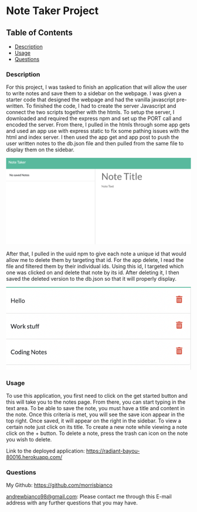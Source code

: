 # Note Taker Project

## Table of Contents
            
- [Description](#Description)
- [Usage](#Usage)
- [Questions](#Questions)

### Description
For this project, I was tasked to finish an application that will allow the user to write notes and save them to a sidebar on the webpage. I was given a starter code that designed the webpage and had the vanilla javascript pre-written. To finished the code, I had to create the server Javascript and connect the two scripts together with the htmls. To setup the server, I downloaded and required the express npm and set up the PORT call and encoded the server. From there, I pulled in the htmls through some app gets and used an app use with express static to fix some pathing issues with the html and index server. I then used the app get and app post to push the user written notes to the db.json file and then pulled from the same file to display them on the sidebar.

<img src="./images/notes.png"/>

After that, I pulled in the uuid npm to give each note a unique id that would allow me to delete them by targeting that id. For the app delete, I read the file and filtered them by their individual ids. Using this id, I targeted which one was clicked on and delete that note by its id. After deleting it, I then saved the deleted version to the db.json so that it will properly display.

<img src="./images/delete.png"/>

### Usage
To use this application, you first need to click on the get started button and this will take you to the notes page. From there, you can start typing in the text area. To be able to save the note, you must have a title and content in the note. Once this criteria is met, you will see the save icon appear in the top right. Once saved, it will appear on the right in the sidebar. To view a certain note just click on its title. To create a new note while viewing a note click on the + button. To delete a note, press the trash can icon on the note you wish to delete.

Link to the deployed application: https://radiant-bayou-80016.herokuapp.com/

### Questions
My Github: https://github.com/morrisbianco

andrewbianco98@gmail.com: Please contact me through this E-mail address with any further questions that you may have.
            
